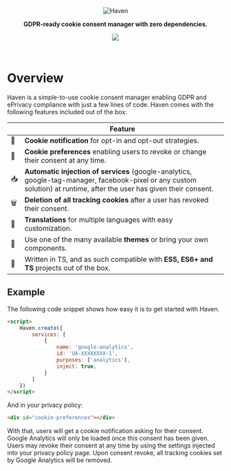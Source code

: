 <div align="center"><img src="https://i.postimg.cc/9Mfsfmf0/haven.png" alt="Haven"></div>
<p align="center"><strong>GDPR-ready cookie consent manager with zero dependencies.</strong></p>
<p align="center">
  <a href="https://codeclimate.com/github/chiiya/haven/maintainability"><img src="https://api.codeclimate.com/v1/badges/b3dfae642bc14fec2160/maintainability" /></a>
</p>
<br>

# Overview
Haven is a simple-to-use cookie consent manager enabling GDPR and ePrivacy compliance with just a few lines of code. Haven comes with the following features included out of the box:

|      | Feature                                                      |
| ---- | ------------------------------------------------------------ |
| 📣    | **Cookie notification** for opt-in and opt-out strategies.   |
| 🔧    | **Cookie preferences** enabling users to revoke or change their consent at any time. |
| 📥    | **Automatic injection of services** (google-analytics, google-tag-manager, facebook-pixel or any custom solution) at runtime, after the user has given their consent. |
| 🗑️ | **Deletion of all tracking cookies** after a user has revoked their consent. |
| 📙 | **Translations** for multiple languages with easy customization. |
| 🎨 | Use one of the many available **themes** or bring your own components. |
| 🤖 | Written in TS, and as such compatible with **ES5, ES6+ and TS** projects out of the box. |

## Example
The following code snippet shows how easy it is to get started with Haven.

```html
<script>
    Haven.create({
        services: [
            {
                name: 'google-analytics',
                id: 'UA-XXXXXXXX-1',
                purposes: ['analytics'],
                inject: true,
            }
        ]
    })
</script>
```

And in your privacy policy:

```html
<div id="cookie-preferences"></div>
```

With that, users will get a cookie notification asking for their consent. Google Analytics will only be loaded once this consent has been given. Users may revoke their consent at any time by using the settings injected into your privacy policy page. Upon consent revoke, all tracking cookies set by Google Analytics will be removed.



